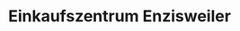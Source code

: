 ---
title: "Einkaufszentrum Enzisweiler"
url: /bodolz/einkaufszentrum-enzisweiler/
shop: Einkaufszentrum
---